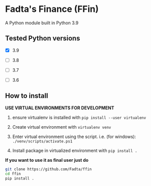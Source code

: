 # Fadta's Finance (FFin)

A Python module built in Python 3.9


## Tested Python versions

- [x] 3.9
- [ ] 3.8
- [ ] 3.7
- [ ] 3.6


## How to install

**USE VIRTUAL ENVIRONMENTS FOR DEVELOPMENT**

1. ensure virtualenv is installed with
`pip install --user virtualenv`

2. Create virtual environment with
`virtualenv venv`

3. Enter virtual environment using the script. i.e. (for windows):
`./venv/scripts/activate.ps1`

4. Install package in virtualized environment with
`pip install .`


**If you want to use it as final user just do**
```sh
git clone https://github.com/Fadta/ffin
cd ffin
pip install .
```
